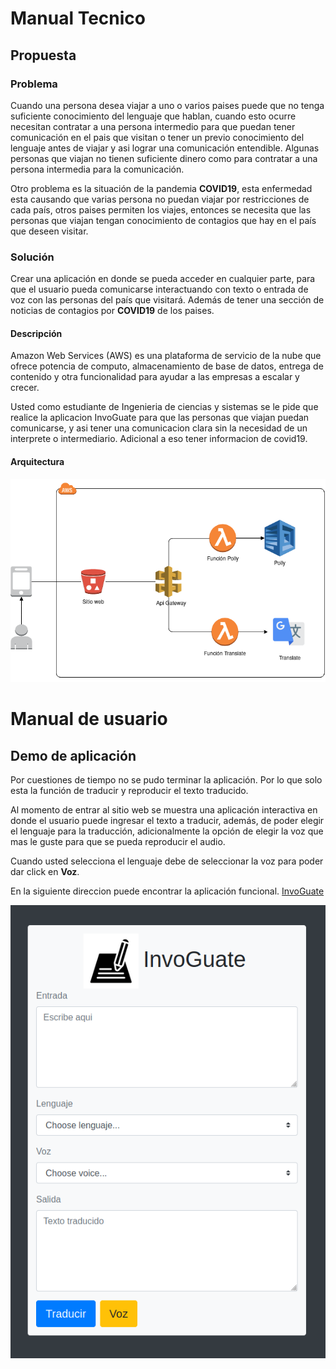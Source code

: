 # Manual Tecnico

## Propuesta

### Problema

Cuando una persona desea viajar a uno o varios paises puede que no tenga suficiente conocimiento del lenguaje que hablan, cuando esto ocurre necesitan contratar a una persona intermedio para que puedan tener comunicación en el pais que visitan o tener un previo conocimiento del lenguaje antes de viajar y asi lograr una comunicación entendible. Algunas personas que viajan no tienen suficiente dinero como para contratar a una persona intermedia para la comunicación.

Otro problema es la situación de la pandemia **COVID19**, esta enfermedad esta causando que varias persona no puedan viajar por restricciones de cada país, otros paises permiten los viajes, entonces se necesita que las personas que viajan tengan conocimiento de contagios que hay en el país que deseen visitar.

### Solución

Crear una aplicación en donde se pueda acceder en cualquier parte, para que el usuario pueda comunicarse interactuando con texto o entrada de voz con las personas del país que visitará. Además de tener una sección de noticias de contagios por **COVID19** de los paises.

#### Descripción

Amazon Web Services (AWS) es una plataforma de servicio de la nube que ofrece potencia de computo, almacenamiento de base de datos, entrega de contenido y otra funcionalidad para ayudar a las empresas a escalar y crecer.

Usted como estudiante de Ingenieria de ciencias y sistemas se le pide que realice la  aplicacion InvoGuate para que las personas que viajan puedan comunicarse, y asi tener una comunicacion clara sin la necesidad de un interprete o intermediario. Adicional a eso tener informacion de covid19.

#### Arquitectura

![Arquitectura](https://github.com/Losajhonny/SEMI1_1S2020_PROYECTO_CLASE/blob/master/frontend/src/recursos/arquitectura.png)

# Manual de usuario

## Demo de aplicación

Por cuestiones de tiempo no se pudo terminar la aplicación. Por lo que solo esta la función de traducir y reproducir el texto traducido.

Al momento de entrar al sitio web se muestra una aplicación interactiva en donde el usuario puede ingresar el texto a traducir, además, de poder elegir el lenguaje para la traducción, adicionalmente la opción de elegir la voz que mas le guste para que se pueda reproducir el audio.

Cuando usted selecciona el lenguaje debe de seleccionar la voz para poder dar click en **Voz**.

En la siguiente direccion puede encontrar la aplicación funcional. [InvoGuate](http://proyectoclase.s3-website.us-east-2.amazonaws.com)

![App](https://github.com/Losajhonny/SEMI1_1S2020_PROYECTO_CLASE/blob/master/frontend/src/recursos/invoguate.png)
